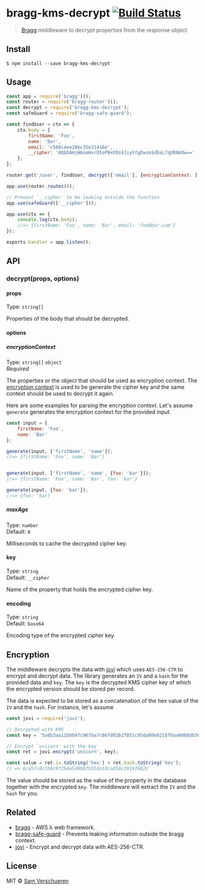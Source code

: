 # bragg-kms-decrypt [![Build Status](https://travis-ci.org/SamVerschueren/bragg-kms-decrypt.svg?branch=master)](https://travis-ci.org/SamVerschueren/bragg-kms-decrypt)

> [Bragg](https://github.com/SamVerschueren/bragg) middleware to decrypt properties from the response object


## Install

```
$ npm install --save bragg-kms-decrypt
```


## Usage

```js
const app = require('bragg')();
const router = require('bragg-router')();
const decrypt = require('bragg-kms-decrypt');
const safeGuard = require('bragg-safe-guard');

const findUser = ctx => {
	ctx.body = {
		firstName: 'Foo',
		name: 'Bar',
		email: 'c560c4ee28bc35e21416e',
		__cipher: 'AQEDAHjWAoeHvrOIoPB+D9i61iyhfgDwsm1dEoL7qURAK8w=='
	};
};

router.get('/user', findUser, decrypt(['email'], {encryptionContext: ['firstName', 'name']}));

app.use(router.routes());

// Prevent `__cipher` to be leaking outside the function
app.use(safeGuard(['__cipher']));

app.use(ctx => {
	console.log(ctx.body);
	//=> {firstName: 'Foo', name: 'Bar', email: 'foo@bar.com'}
});

exports.handler = app.listen();
```


## API

### decrypt(props, options)

#### props

Type: `string[]`

Properties of the body that should be decrypted.

#### options

##### encryptionContext

Type: `string[]` `object`<br>
*Required*

The properties or the object that should be used as encryption context. The [encryption context](http://docs.aws.amazon.com/kms/latest/developerguide/encryption-context.html) is used
to be generate the cipher key and the same context should be used to decrypt it again.

Here are some examples for parsing the encryption context. Let's assume `generate` generates the encryption context for the provided input.

```js
const input = {
	firstName: 'Foo',
	name: 'Bar'
};

generate(input, ['firstName', 'name']);
//=> {firstName: 'Foo', name: 'Bar'}


generate(input, ['firstName', 'name', {foo: 'bar'}]);
//=> {firstName: 'Foo', name: 'Bar', foo: 'bar'}

generate(input, {foo: 'bar'});
//=> {foo: 'bar}
```

##### maxAge

Type: `number`<br>
Default: `0`

Milliseconds to cache the decrypted cipher key.

#### key

Type: `string`<br>
Default: `__cipher`

Name of the property that holds the encrypted cipher key.

#### encoding

Type: `string`<br>
Default: `base64`

Encoding type of the encrypted cipher key.


## Encryption

The middleware decrypts the data with [jovi](https://github.com/SamVerschueren/jovi) which uses `AES-256-CTR` to encrypt and decrypt data. The library generates an
`IV` and a `hash` for the provided data and `key`. The `key` is the decrypted KMS cipher key of which the encrypted version should be stored per record.

The data is expected to be stored as a concatenation of the hex value of the `IV` and the `hash`. For instance, let's assume

```js
const jovi = require('jovi');

// Decrypted with KMS
const key = '5a8b3aa11b6047c967ba7c66fd02b2f851c95da80e0218f0aa6088db50565753';

// Encrypt `unicorn` with the key
const ret = jovi.encrypt('unicorn', key);

const value = ret.iv.toString('hex') + ret.hash.toString('hex');
// => 6ca5fc8c1b0c9f2b4e549bbfb55dc63ca850c2919f862c
```

The value should be stored as the value of the property in the database together with the encrypted `key`. The middleware will extract the `IV` and the `hash` for you.


## Related

- [bragg](https://github.com/SamVerschueren/bragg) - AWS λ web framework.
- [bragg-safe-guard](https://github.com/SamVerschueren/bragg-safe-guard) - Prevents leaking information outside the bragg context.
- [jovi](https://github.com/SamVerschueren/jovi) - Encrypt and decrypt data with AES-256-CTR.


## License

MIT © [Sam Verschueren](https://github.com/SamVerschueren)

